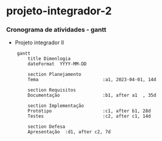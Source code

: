 # projeto-integrador-2

### Cronograma de atividades - gantt

* Projeto integrador II

```mermaid
    gantt
        title Dimenlogia
        dateFormat  YYYY-MM-DD

        section Planejamento
        Tema                        :a1, 2023-04-01, 14d

        section Requisitos
        Documentação                :b1, after a1  , 35d

        section Implementação
        Protótipo                   :c1, after b1, 28d
        Testes                      :c2, after c1, 14d

        section Defesa
        Apresentação  :d1, after c2, 7d

```
